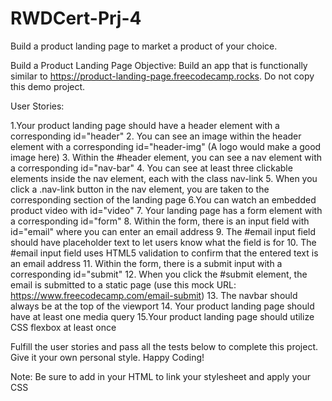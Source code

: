 # RWDCert-Prj-4
Build a product landing page to market a product of your choice.

Build a Product Landing Page
Objective: Build an app that is functionally similar to https://product-landing-page.freecodecamp.rocks. Do not copy this demo project.

User Stories:

1.Your product landing page should have a header element with a corresponding id="header"
2. You can see an image within the header element with a corresponding id="header-img" (A logo would make a good image here)
3. Within the #header element, you can see a nav element with a corresponding id="nav-bar"
4. You can see at least three clickable elements inside the nav element, each with the class nav-link
5. When you click a .nav-link button in the nav element, you are taken to the corresponding section of the landing page
6.You can watch an embedded product video with id="video"
7. Your landing page has a form element with a corresponding id="form"
8. Within the form, there is an input field with id="email" where you can enter an email address
9. The #email input field should have placeholder text to let users know what the field is for
10. The #email input field uses HTML5 validation to confirm that the entered text is an email address
11. Within the form, there is a submit input with a corresponding id="submit"
12. When you click the #submit element, the email is submitted to a static page (use this mock URL: https://www.freecodecamp.com/email-submit)
13. The navbar should always be at the top of the viewport
14. Your product landing page should have at least one media query
15.Your product landing page should utilize CSS flexbox at least once

Fulfill the user stories and pass all the tests below to complete this project. Give it your own personal style. Happy Coding!

Note: Be sure to add <link rel="stylesheet" href="styles.css"> in your HTML to link your stylesheet and apply your CSS
